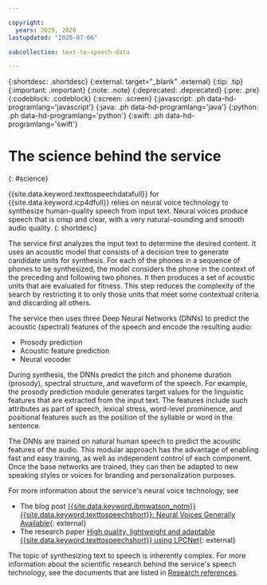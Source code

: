 ```yaml
---

copyright:
  years: 2019, 2020
lastupdated: "2020-07-06"

subcollection: text-to-speech-data

---
```


{:shortdesc: .shortdesc}
{:external: target="_blank" .external}
{:tip: .tip}
{:important: .important}
{:note: .note}
{:deprecated: .deprecated}
{:pre: .pre}
{:codeblock: .codeblock}
{:screen: .screen}
{:javascript: .ph data-hd-programlang='javascript'}
{:java: .ph data-hd-programlang='java'}
{:python: .ph data-hd-programlang='python'}
{:swift: .ph data-hd-programlang='swift'}

# The science behind the service
{: #science}

{{site.data.keyword.texttospeechdatafull}} for {{site.data.keyword.icp4dfull}} relies on neural voice technology to synthesize human-quality speech from input text. Neural voices produce speech that is crisp and clear, with a very natural-sounding and smooth audio quality.
{: shortdesc}

The service first analyzes the input text to determine the desired content. It uses an acoustic model that consists of a decision tree to generate candidate units for synthesis. For each of the phones in a sequence of phones to be synthesized, the model considers the phone in the context of the preceding and following two phones. It then produces a set of acoustic units that are evaluated for fitness. This step reduces the complexity of the search by restricting it to only those units that meet some contextual criteria and discarding all others.

The service then uses three Deep Neural Networks (DNNs) to predict the acoustic (spectral) features of the speech and encode the resulting audio:

-   Prosody prediction
-   Acoustic feature prediction
-   Neural vocoder

During synthesis, the DNNs predict the pitch and phoneme duration (prosody), spectral structure, and waveform of the speech. For example, the prosody prediction module generates target values for the linguistic features that are extracted from the input text. The features include such attributes as part of speech, lexical stress, word-level prominence, and positional features such as the position of the syllable or word in the sentence.

The DNNs are trained on natural human speech to predict the acoustic features of the audio. This modular approach has the advantage of enabling fast and easy training, as well as independent control of each component. Once the base networks are trained, they can then be adapted to new speaking styles or voices for branding and personalization purposes.

For more information about the service's neural voice technology, see

-   The blog post [{{site.data.keyword.ibmwatson_notm}} {{site.data.keyword.texttospeechshort}}: Neural Voices Generally Available](https://medium.com/ibm-watson/ibm-watson-text-to-speech-neural-voices-added-to-service-e562106ff9c7){: external}
-   The research paper [High quality, lightweight and adaptable {{site.data.keyword.texttospeechshort}} using LPCNet](https://arxiv.org/abs/1905.00590){: external}

The topic of synthesizing text to speech is inherently complex. For more information about the scientific research behind the service's speech technology, see the documents that are listed in [Research references](/docs/text-to-speech-data?topic=text-to-speech-data-references).
